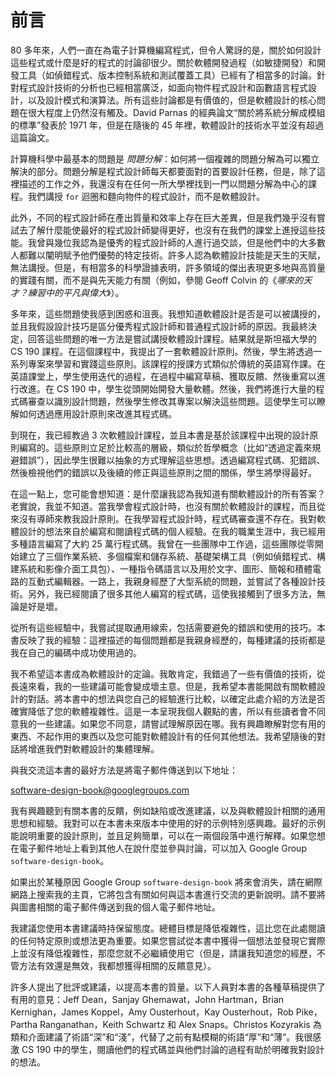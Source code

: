 # 前言

80 多年來，人們一直在為電子計算機編寫程式，但令人驚訝的是，關於如何設計這些程式或什麼是好的程式的討論卻很少。關於軟體開發過程（如敏捷開發）和開發工具（如偵錯程式、版本控制系統和測試覆蓋工具）已經有了相當多的討論。針對程式設計技術的分析也已經相當廣泛，如面向物件程式設計和函數語言程式設計，以及設計模式和演算法。所有這些討論都是有價值的，但是軟體設計的核心問題在很大程度上仍然沒有觸及。David Parnas 的經典論文“關於將系統分解成模組的標準”發表於 1971 年，但是在隨後的 45 年裡，軟體設計的技術水平並沒有超過這篇論文。

計算機科學中最基本的問題是 *問題分解*：如何將一個複雜的問題分解為可以獨立解決的部分。問題分解是程式設計師每天都要面對的首要設計任務，但是，除了這裡描述的工作之外，我還沒有在任何一所大學裡找到一門以問題分解為中心的課程。我們講授 `for` 迴圈和麵向物件的程式設計，而不是軟體設計。

此外，不同的程式設計師在產出質量和效率上存在巨大差異，但是我們幾乎沒有嘗試去了解什麼能使最好的程式設計師變得更好，也沒有在我們的課堂上進授這些技能。我曾與幾位我認為是優秀的程式設計師的人進行過交談，但是他們中的大多數人都難以闡明賦予他們優勢的特定技術。許多人認為軟體設計技能是天生的天賦，無法講授。但是，有相當多的科學證據表明，許多領域的傑出表現更多地與高質量的實踐有關，而不是與先天能力有關（例如，參閱 Geoff Colvin 的《*哪來的天才？練習中的平凡與偉大*》）。

多年來，這些問題使我感到困惑和沮喪。我想知道軟體設計是否是可以被講授的，並且我假設設計技巧是區分優秀程式設計師和普通程式設計師的原因。我最終決定，回答這些問題的唯一方法是嘗試講授軟體設計課程。結果就是斯坦福大學的 CS 190 課程。在這個課程中，我提出了一套軟體設計原則。然後，學生將透過一系列專案來學習和實踐這些原則。該課程的授課方式類似於傳統的英語寫作課。在英語課堂上，學生使用迭代的過程，在過程中編寫草稿、獲取反饋、然後重寫以進行改進。在 CS 190 中，學生從頭開始開發大量軟體。然後，我們將進行大量的程式碼審查以識別設計問題，然後學生修改其專案以解決這些問題。這使學生可以瞭解如何透過應用設計原則來改進其程式碼。

到現在，我已經教過 3 次軟體設計課程，並且本書是基於該課程中出現的設計原則編寫的。這些原則立足於比較高的層級，類似於哲學概念（比如“透過定義來規避錯誤”），因此學生很難以抽象的方式理解這些思想。透過編寫程式碼、犯錯誤、然後檢視他們的錯誤以及後續的修正與這些原則之間的關係，學生將學得最好。

在這一點上，您可能會想知道：是什麼讓我認為我知道有關軟體設計的所有答案？老實說，我並不知道。當我學會程式設計時，也沒有關於軟體設計的課程，而且從來沒有導師來教我設計原則。在我學習程式設計時，程式碼審查還不存在。我對軟體設計的想法來自於編寫和閱讀程式碼的個人經驗。在我的職業生涯中，我已經用多種語言編寫了大約 25 萬行程式碼。我曾在一些團隊中工作過，這些團隊從零開始建立了三個作業系統、多個檔案和儲存系統、基礎架構工具（例如偵錯程式、構建系統和影像介面工具包）、一種指令碼語言以及用於文字、圖形、簡報和積體電路的互動式編輯器。一路上，我親身經歷了大型系統的問題，並嘗試了各種設計技術。另外，我已經閱讀了很多其他人編寫的程式碼，這使我接觸到了很多方法，無論是好是壞。

從所有這些經驗中，我嘗試提取通用線索，包括需要避免的錯誤和使用的技巧。本書反映了我的經驗：這裡描述的每個問題都是我親身經歷的，每種建議的技術都是我在自己的編碼中成功使用過的。

我不希望這本書成為軟體設計的定論。我敢肯定，我錯過了一些有價值的技術，從長遠來看，我的一些建議可能會變成壞主意。但是，我希望本書能開啟有關軟體設計的對話。將本書中的想法與您自己的經驗進行比較，以確定此處介紹的方法是否確實降低了您的軟體複雜性。這是一本呈現我個人觀點的書，所以有些讀者會不同意我的一些建議。如果您不同意，請嘗試理解原因在哪。我有興趣瞭解對您有用的東西、不起作用的東西以及您可能對軟體設計有的任何其他想法。我希望隨後的對話將增進我們對軟體設計的集體理解。

與我交流這本書的最好方法是將電子郵件傳送到以下地址：

[software-design-book@googlegroups.com](mailto:software-design-book@googlegroups.com)

我有興趣聽到有關本書的反饋，例如缺陷或改進建議，以及與軟體設計相關的通用思想和經驗。我對可以在本書未來版本中使用的好的示例特別感興趣。最好的示例能說明重要的設計原則，並且足夠簡單，可以在一兩個段落中進行解釋。如果您想在電子郵件地址上看到其他人在說什麼並參與討論，可以加入 Google Group `software-design-book`。

如果出於某種原因 Google Group `software-design-book` 將來會消失，請在網際網路上搜索我的主頁，它將包含有關如何與這本書進行交流的更新說明。請不要將與圖書相關的電子郵件傳送到我的個人電子郵件地址。

我建議您使用本書建議時持保留態度。總體目標是降低複雜性，這比您在此處閱讀的任何特定原則或想法更為重要。如果您嘗試從本書中獲得一個想法並發現它實際上並沒有降低複雜性，那麼您就不必繼續使用它（但是，請讓我知道您的經歷，不管方法有效還是無效，我都想獲得相關的反饋意見）。

許多人提出了批評或建議，以提高本書的質量。以下人員對本書的各種草稿提供了有用的意見：Jeff Dean，Sanjay Ghemawat，John Hartman，Brian Kernighan，James Koppel，Amy Ousterhout，Kay Ousterhout，Rob Pike，Partha Ranganathan，Keith Schwartz 和 Alex Snaps。Christos Kozyrakis 為類和介面建議了術語“深”和“淺”，代替了之前有點模糊的術語“厚”和“薄”。我很感激 CS 190 中的學生，閱讀他們的程式碼並與他們討論的過程有助於明確我對設計的想法。
